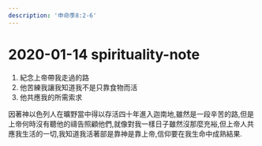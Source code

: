 ```yaml
---
description: '申命季8:2-6'
---
```


# 2020-01-14 spirituality-note

1. 紀念上帝帶我走過的路
2. 他苦練我讓我知道我不是只靠食物而活
3. 他共應我的所需索求

因著神以色列人在曠野當中得以存活四十年進入迦南地,雖然是一段辛苦的路,但是上帝何時沒有聽他的禱告照顧他們,就像對我一樣日子雖然沒那麼充裕,但上帝人共應我生活的一切,我知道我活著部是靠神是靠上帝,信仰要在我生命中成熟結果.

